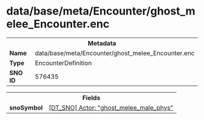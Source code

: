 <h1>data/base/meta/Encounter/ghost_melee_Encounter.enc</h1><table><tr><th colspan="100%">Metadata</th></tr><tr><td><b>Name</b></td><td>data/base/meta/Encounter/ghost_melee_Encounter.enc</td></tr><tr><td><b>Type</b></td><td>EncounterDefinition</td></tr><tr><td><b>SNO ID</b></td><td>576435</td></tr></table>

<table><tr><th colspan="100%">Fields</th></tr><tr><td><b>snoSymbol</b></td><td><a href="..\Actor\ghost_melee_male_phys.acr.md">[DT_SNO] Actor: "ghost_melee_male_phys"</a></td></tr></table>

